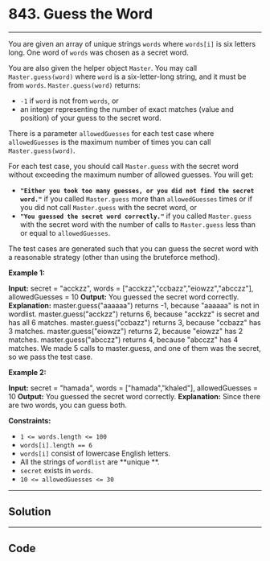 # 843. Guess the Word

---

You are given an array of unique strings `words` where `words[i]` is six letters long. One word of `words` was chosen as a secret word.

You are also given the helper object `Master`. You may call `Master.guess(word)` where `word` is a six-letter-long string, and it must be from `words`. `Master.guess(word)` returns:

  * `-1` if `word` is not from `words`, or
  * an integer representing the number of exact matches (value and position) of your guess to the secret word.



There is a parameter `allowedGuesses` for each test case where `allowedGuesses` is the maximum number of times you can call `Master.guess(word)`.

For each test case, you should call `Master.guess` with the secret word without exceeding the maximum number of allowed guesses. You will get:

  * **`"Either you took too many guesses, or you did not find the secret word."`** if you called `Master.guess` more than `allowedGuesses` times or if you did not call `Master.guess` with the secret word, or
  * **`"You guessed the secret word correctly."`** if you called `Master.guess` with the secret word with the number of calls to `Master.guess` less than or equal to `allowedGuesses`.



The test cases are generated such that you can guess the secret word with a reasonable strategy (other than using the bruteforce method).

 

**Example 1:**


**Input:** secret = "acckzz", words = ["acckzz","ccbazz","eiowzz","abcczz"], allowedGuesses = 10
**Output:** You guessed the secret word correctly.
**Explanation:**
master.guess("aaaaaa") returns -1, because "aaaaaa" is not in wordlist.
master.guess("acckzz") returns 6, because "acckzz" is secret and has all 6 matches.
master.guess("ccbazz") returns 3, because "ccbazz" has 3 matches.
master.guess("eiowzz") returns 2, because "eiowzz" has 2 matches.
master.guess("abcczz") returns 4, because "abcczz" has 4 matches.
We made 5 calls to master.guess, and one of them was the secret, so we pass the test case.


**Example 2:**


**Input:** secret = "hamada", words = ["hamada","khaled"], allowedGuesses = 10
**Output:** You guessed the secret word correctly.
**Explanation:** Since there are two words, you can guess both.


 

**Constraints:**

  * `1 <= words.length <= 100`
  * `words[i].length == 6`
  * `words[i]` consist of lowercase English letters.
  * All the strings of `wordlist` are **unique **.
  * `secret` exists in `words`.
  * `10 <= allowedGuesses <= 30`

---

## Solution



---

## Code
```python


```